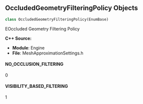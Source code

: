 ## OccludedGeometryFilteringPolicy Objects

```python
class OccludedGeometryFilteringPolicy(EnumBase)
```

EOccluded Geometry Filtering Policy

**C++ Source:**

- **Module**: Engine
- **File**: MeshApproximationSettings.h

<a id="unreal.OccludedGeometryFilteringPolicy.NO_OCCLUSION_FILTERING"></a>

#### NO_OCCLUSION_FILTERING

0

<a id="unreal.OccludedGeometryFilteringPolicy.VISIBILITY_BASED_FILTERING"></a>

#### VISIBILITY_BASED_FILTERING

1

<a id="unreal.MeshApproximationSimplificationPolicy"></a>